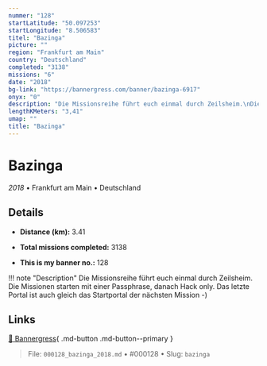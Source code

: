 ```yaml
---
nummer: "128"
startLatitude: "50.097253"
startLongitude: "8.506583"
titel: "Bazinga"
picture: ""
region: "Frankfurt am Main"
country: "Deutschland"
completed: "3138"
missions: "6"
date: "2018"
bg-link: "https://bannergress.com/banner/bazinga-6917"
onyx: "0"
description: "Die Missionsreihe führt euch einmal durch Zeilsheim.\nDie Missionen starten mit einer Passphrase, danach  Hack only. Das letzte Portal ist auch gleich das Startportal der nächsten Mission -)"
lengthKMeters: "3,41"
umap: ""
title: "Bazinga"
---
```

# Bazinga

*2018* • Frankfurt am Main • Deutschland



## Details
- **Distance (km):** 3.41

- **Total missions completed:** 3138
- **This is my banner no.:** 128


!!! note "Description"
    Die Missionsreihe führt euch einmal durch Zeilsheim.
Die Missionen starten mit einer Passphrase, danach  Hack only. Das letzte Portal ist auch gleich das Startportal der nächsten Mission -)



## Links
[🔗 Bannergress](https://bannergress.com/banner/bazinga-6917){ .md-button .md-button--primary }



> File: `000128_bazinga_2018.md` • #000128 • Slug: `bazinga`
